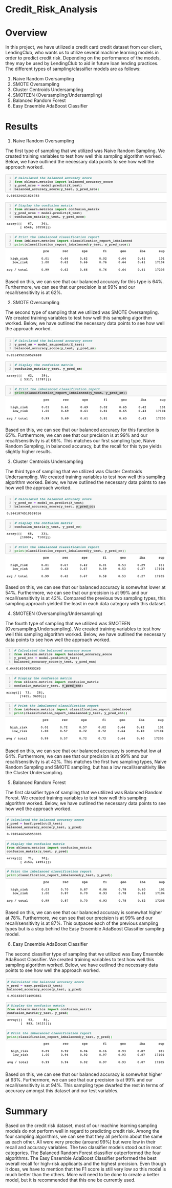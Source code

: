 # Credit_Risk_Analysis

# Overview 

In this project, we have utilized a credit card credit dataset from our client, LendingClub, who wants us to utilize several machine learning models in order to predict credit risk. Depending on the performance of the models, they may be used by LendingClub to aid in future loan lending practices. The different types of sampling/classifier models are as follows: 

1. Naive Random Oversampling
2. SMOTE Oversampling
3. Cluster Centroids Undersampling
4. SMOTEEN (Oversampling/Undersampling)
5. Balanced Random Forest
6. Easy Ensemble AdaBoost Classifier

# Results 

1. Naive Random Oversampling

The first type of sampling that we utilized was Naive Random Sampling. We created training variables to test how well this sampling algorithm worked. Below, we have outlined the necessary data points to see how well the approach worked. 

![](https://github.com/Stewartsl17/Credit_Risk_Analysis/blob/main/Images/Naive_Random_Sampling.png)

Based on this, we can see that our balanced accuracy for this type is 64%. Furthermore, we can see that our precision is at 99% and our recall/sensitivity is at 62%.

2. SMOTE Oversampling

The second type of sampling that we utilized was SMOTE Oversampling. We created training variables to test how well this sampling algorithm worked. Below, we have outlined the necessary data points to see how well the approach worked. 

![](https://github.com/Stewartsl17/Credit_Risk_Analysis/blob/main/Images/SMOTE_Oversampling.png)

Based on this, we can see that our balanced accuracy for this function is 65%. Furthermore, we can see that our precision is at 99% and our recall/sensitivity is at 69%. This matches our first sampling type, Naive Random Sampling, in balanced accuracy, but the recall for this type yields slightly higher results. 

3. Cluster Centroids Undersampling

The third type of sampling that we utilized was Cluster Centroids Undersampling. We created training variables to test how well this sampling algorithm worked. Below, we have outlined the necessary data points to see how well the approach worked. 

![](https://github.com/Stewartsl17/Credit_Risk_Analysis/blob/main/Images/ClusterCentroids.png)

Based on this, we can see that our balanced accuracy is somewhat lower at 54%. Furthermore, we can see that our precision is at 99% and our recall/sensitivity is at 42%. Compared the previous two sampling types, this sampling approach yielded the least in each data category with this dataset. 

4. SMOTEEN (Oversampling/Undersampling)

The fourth type of sampling that we utilized was SMOTEEN (Oversampling/Undersampling). We created training variables to test how well this sampling algorithm worked. Below, we have outlined the necessary data points to see how well the approach worked. 

![](https://github.com/Stewartsl17/Credit_Risk_Analysis/blob/main/Images/SMOTEEN.png)

Based on this, we can see that our balanced accuracy is somewhat low at 64%. Furthermore, we can see that our precision is at 99% and our recall/sensitivity is at 42%. This matches the first two sampling types, Naive Random Sampling and SMOTE sampling, but has a low recall/sensitivity like the Cluster Undersampling. 

5. Balanced Random Forest

The first classifier type of sampling that we utilized was Balanced Random Forest. We created training variables to test how well this sampling algorithm worked. Below, we have outlined the necessary data points to see how well the approach worked. 

![](https://github.com/Stewartsl17/Credit_Risk_Analysis/blob/main/Images/Balanced%20Random%20Forest.png)

Based on this, we can see that our balanced accuracy is somewhat higher at 78%. Furthermore, we can see that our precision is at 99% and our recall/sensitivity is at 87%. This outpaces each of the previous sampling types but is a step behind the Easy Ensemble AdaBoost Classifier sampling model.

6. Easy Ensemble AdaBoost Classifier

The second classifier type of sampling that we utilized was Easy Ensemble AdaBoost Classifier. We created training variables to test how well this sampling algorithm worked. Below, we have outlined the necessary data points to see how well the approach worked. 

![](https://github.com/Stewartsl17/Credit_Risk_Analysis/blob/main/Images/Easy%20Ensemble%20AdaBoost%20Classifier.png)

Based on this, we can see that our balanced accuracy is somewhat higher at 93%. Furthermore, we can see that our precision is at 99% and our recall/sensitivity is at 94%. This sampling type dwarfed the rest in terms of accuracy amongst this dataset and our test variables. 

# Summary 

Based on the credit risk dataset, most of our machine learning sampling models do not perform well in regard to predicting credit risk. Among the four sampling algorithms, we can see that they all perform about the same as each other. All were very precise (around 99%) but were low in their recall and accuracy variables. The two classifier models stood out in most categories. The Balanced Random Forest classifier outperformed the four algorithms. The Easy Ensemble AdaBoost Classifier performed the best overall recall for high-risk applicants and the highest precision. Even though it does, we have to mention that the F1 score is still very low so this model is much better than the others. More will need to be done to create a better model, but it is recommended that this one be currently used.
